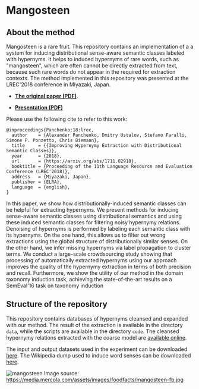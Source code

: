 Mangosteen
==========

About the method
----------------

Mangosteen is a rare fruit. This repository contains an implementation of a a system for inducing distributional sense-aware semantic classes labeled with hypernyms. It helps to induced hypernyms of rare words, such as "mangosteen", which are often cannot be directly extracted from text, because such rare words do not appear in the required for extraction contexts. The method implemented in this repository was presented at the LREC'2018 conference in Miyazaki, Japan. 

- [**The original paper (PDF)**](http://www.lrec-conf.org/proceedings/lrec2018/pdf/234.pdf). 

- [**Presentation (PDF)**](https://www.slideshare.net/alexanderpanchenko/improving-hypernymy-extraction-with-distributional-semantic-classes)

Please use the following cite to refer to this work:

```
@inproceedings{Panchenko:18:lrec,
  author    = {Alexander Panchenko, Dmitry Ustalov, Stefano Faralli, Simone P. Ponzetto, Chris Biemann},
  title     = {{Improving Hypernymy Extraction with Distributional Semantic Classes}},
  year      = {2018},
  url       = {https://arxiv.org/abs/1711.02918},
  booktitle = {Proceeding of the 11th Language Resource and Evaluation Conference (LREC'2018)},
  address   = {Miyazaki, Japan},
  publisher = {ELRA},
  language  = {english},
}
```

In this paper, we show how distributionally-induced semantic classes can be helpful for extracting hypernyms. We present methods for inducing sense-aware semantic classes using distributional semantics and using these induced semantic classes for filtering noisy hypernymy relations. Denoising of hypernyms is performed by labeling each semantic class with its hypernyms. On the one hand, this allows us to filter out wrong extractions using the global structure of distributionally similar senses. On the other hand, we infer missing hypernyms via label propagation to cluster terms. We conduct a large-scale crowdsourcing study showing that processing of automatically extracted hypernyms using our approach improves the quality of the hypernymy extraction in terms of both precision and recall. Furthermore, we show the utility of our method in the domain taxonomy induction task, achieving the state-of-the-art results on a SemEval'16 task on taxonomy induction


Structure of the repository
---------------------------

This repository contains databases of hypernyms cleansed and expanded with our method. The result of the extraction is available in the directory ```data```, while the scripts are available in the directory ```code```. The cleansed hypernymy relations extracted with the coarse model are [available online](https://docs.google.com/spreadsheets/d/1g8aCVm6SozuHyBmld-X69bDdek1gzBvQfu7wJJv1b8U/edit?usp=sharing). 

The input and output datasets used in the experiment can be downloaded [here](https://zenodo.org/record/1174041#.Wob1m2aZMWo). The Wikipedia dump used to induce word senses can be downloaded [here](https://zenodo.org/record/229904#.Wob4OmaZMWo).

![mangosteen](https://media.mercola.com/assets/images/foodfacts/mangosteen-fb.jpg)
Image source: https://media.mercola.com/assets/images/foodfacts/mangosteen-fb.jpg
